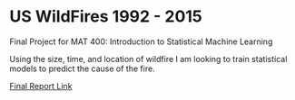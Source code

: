 # US WildFires 1992 - 2015  

Final Project for MAT 400: Introduction to Statistical Machine Learning  

Using the size, time, and location of wildfire I am looking to train statistical
models to predict the cause of the fire.  

[Final Report Link](https://nbviewer.jupyter.org/github/andrewdnolan/US_WildFires/blob/master/FIRES_REPORT.ipynb)